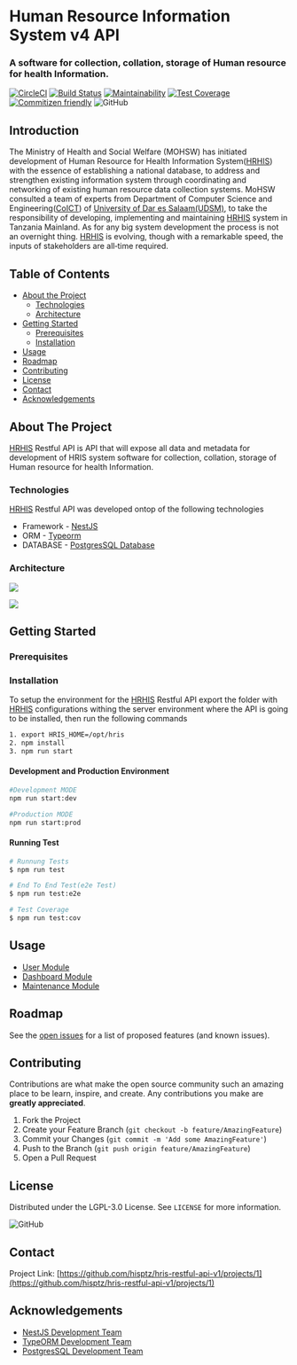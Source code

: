 # Human Resource Information System v4 API
### A software for collection, collation, storage of Human resource for health Information.

[![CircleCI](https://circleci.com/gh/hisptz/hris-restful-api-v1.svg?style=svg)](https://circleci.com/gh/hisptz/hris-restful-api-v1)
[![Build Status](https://travis-ci.org/hisptz/hris-restful-api-v1.svg?branch=master)](https://travis-ci.org/hisptz/hris-restful-api-v1)
[![Maintainability](https://api.codeclimate.com/v1/badges/43300df82d8d93167ff1/maintainability)](https://codeclimate.com/github/hisptz/hris-restful-api-v4/maintainability)
[![Test Coverage](https://api.codeclimate.com/v1/badges/43300df82d8d93167ff1/test_coverage)](https://codeclimate.com/github/hisptz/hris-restful-api-v4/test_coverage)
[![Commitizen friendly](https://img.shields.io/badge/commitizen-friendly-brightgreen.svg)](http://commitizen.github.io/cz-cli/) 
![GitHub](https://img.shields.io/github/license/hisptz/hris-restful-api-v1?color=%234CB80A&label=licence&logoColor=%23ffffff)

## Introduction

The Ministry of Health and Social Welfare (MOHSW) has initiated development of Human Resource for Health Information System([HRHIS](http://hrhis.moh.go.tz/login)) with the essence of establishing a national database, to address and strengthen existing information system through coordinating and networking of existing human resource data collection systems. MoHSW consulted a team of experts from Department of Computer Science and Engineering([CoICT](https://www.coict.udsm.ac.tz/)) of [University of Dar es Salaam(UDSM)](https://www.udsm.ac.tz/), to take the responsibility of developing, implementing and maintaining [HRHIS](http://hrhis.moh.go.tz/login) system in Tanzania Mainland. As for any big system development the process is not an overnight thing. [HRHIS](http://hrhis.moh.go.tz/login) is evolving, though with a remarkable speed, the inputs of stakeholders are all‐time required. 

## Table of Contents
* [About the Project](#about-the-project)
  * [Technologies](#built-with)
  * [Architecture](#architecture)
* [Getting Started](#getting-started)
  * [Prerequisites](#prerequisites)
  * [Installation](#installation)
* [Usage](#usage)
* [Roadmap](#roadmap)
* [Contributing](#contributing)
* [License](#license)
* [Contact](#contact)
* [Acknowledgements](#acknowledgements)

## About The Project
[HRHIS](http://hrhis.moh.go.tz/login) Restful API is API that will expose all data and metadata for development of HRIS system software for collection, collation, storage of Human resource for health Information.


### Technologies
[HRHIS](http://hrhis.moh.go.tz/login) Restful API was developed ontop of the following technologies
* Framework - [NestJS](https://nestjs.com/)
* ORM - [Typeorm](https://typeorm.io/#/)
* DATABASE - [PostgresSQL Database](https://www.postgresql.org/)

### Architecture
![](https://lh3.googleusercontent.com/GTFIc85FNczeB7YBYA-YTY3Am6Wk2qY3gbcMFAf7ixQGMGHoq-KPPbaxaIV-mw-TUQiykZBzfeQCc_gfCN1qdv2z8XhjG83IDSWhmi0SDO2_Za9gYbWG9gu3CQVG2T3EA0kFJaLlKSkKSZVxSuRxwp-SyrQ9aAQZSL6wcOiG-PwgDE-nTF4CG6xTZOA9MSb7B4dp2aOahxAbXLMniY4lmXObfRHY1MVOgS-rSdqOgxRcfymP-fxKngtj-iGpDp2hSw5591tFqFkJL2y1FXhx2kAhT1D08rROjFp9wPp0AgkopWR0EOU3mFUEDQOr4y0Hx9Dz8Y7qChHskAEUhUIpqGREKco-vSKDU3BfeCSNC9K0_NR6efAOK3zvX7g7_dQsJSMtELAylCi4ppbfn2SKOJEvZg6C2K6ZghQVdnpToq8jGiQcZfqqxaYGQFZ1uJNo9cXa8FaA3P4o88rnf5nK_DkJ6UtEEFV_3Vxcoa_mOTcuo1ysQZXywFPvfBNiJIjflaLhxf5pqQw6qFzHvlF3tfGM6_V6pcItldU3hsHXfKl0VgiLfxrD0vL18Zo4wwPLxMvxUtTVADN8V9V3iB-nigp2hX0p5pG_CZSdnu-0g778hCVsFRFuSKHWdA=w1853-h532)

![](https://lh3.googleusercontent.com/2Paz5WEzd99Zb-nsxsiPJcGVBMPKQ_F_u63aN1ZnjE0p4LILD1DGjefSpHY9LdZ_ls_cFbdaqY9rtIM-Ro56ZblW3XVwmmuZn0GCgTZlsPuVFaCQWFLliG4x01ovQRoozdQgVP4UEn9GHjB-9g11J4yh3S24WYNyHtYW0Z9KOSxM3fp46YgdaobqhWDxqqR-yaL7iyckKX8tpt7gN92PjGrUe6cKCVnmaxO67p2TC2tlbY-nmYFk5KL3EJJFVgubM145IEgPPChhU58wd4OeUFkIldx3KRHhBBNyDDfduiv9O9Yn7nugjO6JIf-SAh4OS2IzuX4z7E4pX8_RhmwZVYgA_HoMFt3TnSw0n0dV7vc2MbMZQU30JRLRHizxayANUFnHOHFw763CweSZVcQOlyKd13ClkmDXg1huPTt07Jx_fcAWYqba9PjuxdqHiOhJqKbmxKfnYvdRvmh7Odi2lhdTHE8SyxvjRbBM_Vy_t5Alxev6DIGRFEtk-yep4Kr4Dxh43KmmtptYiFcIrZQwYHvqlGSiA3gHMvlWI7CDUWxWzQIPrUgaFtQD_GlhUtYTMJ9e3QtVUSHRd0yWDOsJdeI6rEdaNRd3rXNGqKl1elr0ZOBOv2yFBPCpfdWnhw=w1853-h949)

## Getting Started
### Prerequisites

### Installation
To setup the environment for the [HRHIS](http://hrhis.moh.go.tz/login) Restful API export the folder with [HRHIS](http://hrhis.moh.go.tz/login) configurations withing the server environment where the API is going to be installed, then run the following commands
```bash
1. export HRIS_HOME=/opt/hris
2. npm install
3. npm run start
```

#### Development and Production Environment
```bash
#Development MODE
npm run start:dev

#Production MODE
npm run start:prod
```

#### Running Test
```bash
# Runnung Tests
$ npm run test

# End To End Test(e2e Test)
$ npm run test:e2e

# Test Coverage
$ npm run test:cov
```

## Usage
* [User Module](https://github.com/hisptz/hris-restful-api-v1/blob/master/documents/USERMODULE.md)
* [Dashboard Module](https://github.com/hisptz/hris-restful-api-v1/blob/master/documents/DASHBOARDMODULE.md)
* [Maintenance Module](https://github.com/hisptz/hris-restful-api-v1/blob/master/documents/MAINTENANCEMODULE.md)


## Roadmap
See the [open issues](https://github.com/hisptz/hris-restful-api-v1/issues) for a list of proposed features (and known issues).

## Contributing
Contributions are what make the open source community such an amazing place to be learn, inspire, and create. Any contributions you make are **greatly appreciated**.

1. Fork the Project
2. Create your Feature Branch (`git checkout -b feature/AmazingFeature`)
3. Commit your Changes (`git commit -m 'Add some AmazingFeature'`)
4. Push to the Branch (`git push origin feature/AmazingFeature`)
5. Open a Pull Request

## License
Distributed under the LGPL-3.0 License. See `LICENSE` for more information.

![GitHub](https://img.shields.io/github/license/hisptz/hris-restful-api-v1?style=for-the-badge)

## Contact
Project Link: [https://github.com/hisptz/hris-restful-api-v1/projects/1](https://github.com/hisptz/hris-restful-api-v1/projects/1)

## Acknowledgements
* [NestJS Development Team](https://nestjs.com/)
* [TypeORM Development Team](https://typeorm.io/#/)
* [PostgresSQL Development Team](https://www.postgresql.org/)


